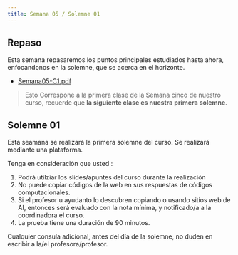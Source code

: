 ```yaml
---
title: Semana 05 / Solemne 01
---
```


## Repaso

Esta semana repasaremos los puntos principales estudiados hasta ahora, enfocandonos en la solemne, que se acerca en el horizonte.

* [Semana05-C1.pdf](/lectures/Semana05-C1.pdf)
> Esto Correspone a la primera clase de la Semana cinco de nuestro curso, recuerde que **la siguiente clase es nuestra primera solemne**.


## Solemne 01

Esta seamana  se realizará la primera solemne del curso. Se realizará mediante una plataforma.

Tenga en consideración que usted :

1. Podrá utilziar los slides/apuntes del curso durante la realización
2. No puede copiar códigos de la web en sus respuestas de códigos computacionales.
3. Si el profesor u ayudanto lo descubren copiando o usando sitios web de AI, entonces será evaluado con la nota mínima, y notificado/a a la coordinadora el curso.
3. La prueba tiene una duración de 90 minutos.

Cualquier consula adicional, antes del día de la solemne, no duden en escribir a la/el profesora/profesor.

